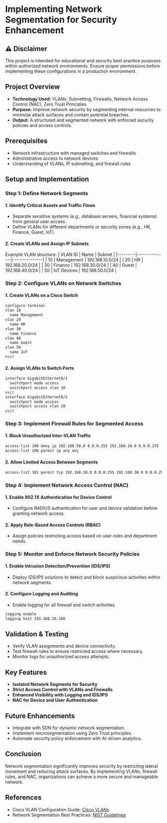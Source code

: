 # Implementing Network Segmentation for Security Enhancement

## ⚠️ Disclaimer
This project is intended for educational and security best practice purposes within authorized network environments. Ensure proper permissions before implementing these configurations in a production environment.

## Project Overview
- **Technology Used:** VLANs, Subnetting, Firewalls, Network Access Control (NAC), Zero Trust Principles
- **Purpose:** Improve network security by segmenting internal resources to minimize attack surfaces and contain potential breaches.
- **Output:** A structured and segmented network with enforced security policies and access controls.

## Prerequisites
- Network infrastructure with managed switches and firewalls
- Administrative access to network devices
- Understanding of VLANs, IP subnetting, and firewall rules

## Setup and Implementation

### Step 1: Define Network Segments
#### 1. Identify Critical Assets and Traffic Flows
- Separate sensitive systems (e.g., database servers, financial systems) from general user access.
- Define VLANs for different departments or security zones (e.g., HR, Finance, Guest, IoT).

#### 2. Create VLANs and Assign IP Subnets
Example VLAN structure:
| VLAN ID | Name           | Subnet         |
|---------|---------------|---------------|
| 10      | Management    | 192.168.10.0/24 |
| 20      | HR            | 192.168.20.0/24 |
| 30      | Finance       | 192.168.30.0/24 |
| 40      | Guest         | 192.168.40.0/24 |
| 50      | IoT Devices   | 192.168.50.0/24 |

### Step 2: Configure VLANs on Network Switches
#### 1. Create VLANs on a Cisco Switch
```sh
configure terminal
vlan 10
  name Management
vlan 20
  name HR
vlan 30
  name Finance
vlan 40
  name Guest
vlan 50
  name IoT
exit
```
#### 2. Assign VLANs to Switch Ports
```sh
interface GigabitEthernet0/1
  switchport mode access
  switchport access vlan 10
exit
interface GigabitEthernet0/2
  switchport mode access
  switchport access vlan 20
exit
```

### Step 3: Implement Firewall Rules for Segmented Access
#### 1. Block Unauthorized Inter-VLAN Traffic
```sh
access-list 100 deny ip 192.168.50.0 0.0.0.255 192.168.10.0 0.0.0.255
access-list 100 permit ip any any
```
#### 2. Allow Limited Access Between Segments
```sh
access-list 101 permit tcp 192.168.20.0 0.0.0.255 192.168.30.0 0.0.0.255 eq 443
```

### Step 4: Implement Network Access Control (NAC)
#### 1. Enable 802.1X Authentication for Device Control
- Configure RADIUS authentication for user and device validation before granting network access.

#### 2. Apply Role-Based Access Controls (RBAC)
- Assign policies restricting access based on user roles and department needs.

### Step 5: Monitor and Enforce Network Security Policies
#### 1. Enable Intrusion Detection/Prevention (IDS/IPS)
- Deploy IDS/IPS solutions to detect and block suspicious activities within network segments.

#### 2. Configure Logging and Auditing
- Enable logging for all firewall and switch activities.
```sh
logging enable
logging host 192.168.10.100
```

## Validation & Testing
- Verify VLAN assignments and device connectivity.
- Test firewall rules to ensure restricted access where necessary.
- Monitor logs for unauthorized access attempts.

## Key Features
- **Isolated Network Segments for Security**
- **Strict Access Control with VLANs and Firewalls**
- **Enhanced Visibility with Logging and IDS/IPS**
- **NAC for Device and User Authentication**

## Future Enhancements
- Integrate with SDN for dynamic network segmentation.
- Implement microsegmentation using Zero Trust principles.
- Automate security policy enforcement with AI-driven analytics.

## Conclusion
Network segmentation significantly improves security by restricting lateral movement and reducing attack surfaces. By implementing VLANs, firewall rules, and NAC, organizations can achieve a more secure and manageable network.

## References
- Cisco VLAN Configuration Guide: [Cisco VLANs](https://www.cisco.com/c/en/us/support/docs/lan-switching/vlan-8021q/)
- Network Segmentation Best Practices: [NIST Guidelines](https://csrc.nist.gov/publications/detail/sp/800-207/final)
